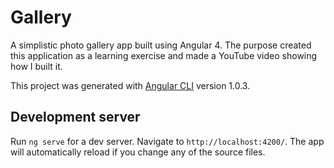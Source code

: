 # Gallery

A simplistic photo gallery app built using Angular 4.
The purpose created this application as a learning exercise and made a YouTube video showing how I built it. 

This project was generated with [Angular CLI](https://github.com/angular/angular-cli) version 1.0.3.

## Development server

Run `ng serve` for a dev server. Navigate to `http://localhost:4200/`. The app will automatically reload if you change any of the source files.
